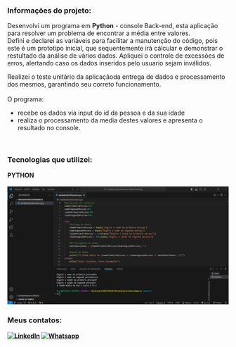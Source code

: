 ### Informações do projeto:
<p>Desenvolvi um programa em <b>Python</b> - console Back-end, esta aplicação para resolver um problema de encontrar a média entre valores. <br>
Defini e declarei as variáveis para facilitar a manutenção do código, pois este é um prototipo inicial, que sequentemente irá cálcular e demonstrar o restultado da análise de vários dados.
Apliquei o controle de excessões de erros, alertando caso os dados inseridos pelo usuario sejam inválidos.

Realizei o teste unitário da aplicaçãoda entrega de dados e processamento dos mesmos, garantindo seu correto funcionamento.
<br><br>
O programa:<br>
- recebe os dados via input do id da pessoa e da sua idade <br>
- realiza o processamento da media destes valores e apresenta o resultado no console.
<br>



### Tecnologias que utilizei:
<div style="display: inline_block">
  <b> PYTHON
</div>
<br>
<img src="https://github.com/dev-bars/mediaEntreDoisNumerosPython/blob/master/pythonMedia.PNG">


### Meus contatos:
[![LinkedIn](https://img.shields.io/badge/LinkedIn-0077B5?style=for-the-badge&logo=linkedin&logoColor=white)](https://www.linkedin.com/in/renanbars/) [![Whatsapp](https://img.shields.io/badge/WhatsApp-25D366?style=for-the-badge&logo=whatsapp&logoColor=white)](https://api.whatsapp.com/send/?phone=5519992817355&text&type=phone_number&app_absent=0)
<br><br>
